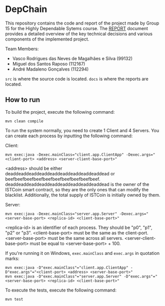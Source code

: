 # DepChain

This repository contains the code and report of the project made by Group 15 for the Highly Dependable Sytems course.
The [REPORT](docs/report-phase2.pdf) document provides a detailed overview of the key technical decisions and various components of the implemented project.

Team Members:
- Vasco Rodrigues das Neves de Magalhães e Silva (99132)
- Miguel dos Santos Raposo (112167)
- André Madaleno Gonçalves (112294)

``src`` is where the source code is located. ``docs`` is where the reports are located.


## How to run

To build the project, execute the following command:
```shell
mvn clean compile
```

To run the system normally, you need to create 1 Client and 4 Servers. You can create each process by inputting the following command:

Client:
```shell
mvn exec:java -Dexec.mainClass="client.app.ClientApp" -Dexec.args="<client-port> <address> <server-client-base-port>"
```
\<address\> should be either deaddeaddeaddeaddeaddeaddeaddeaddeaddead or beefbeefbeefbeefbeefbeefbeefbeefbeefbeef.
deaddeaddeaddeaddeaddeaddeaddeaddeaddead is the owner of the ISTCoin smart contract, so they are the only ones that can modify the blacklist. Additionally, the total supply of ISTCoin is initially owned by them.

Server:
```shell
mvn exec:java -Dexec.mainClass="server.app.Server" -Dexec.args="<server-base-port> <replica-id> <client-base-port>"
```

\<replica-id\> is an identifier of each process. They should be "p0", "p1", "p2" or "p3".
\<client-base-port\> must be the same as the client-port.
\<server-base-port\> must be the same across all servers.
\<server-client-base-port\> must be equal to \<server-base-port\> + 100.

If you're running it on Windows, ``exec.mainClass`` and ``exec.args`` in quotation marks:
```shell
mvn exec:java -D"exec.mainClass"="client.app.ClientApp" -D"exec.args"="<client-port> <address> <server-base-port>"
mvn exec:java -D"exec.mainClass"="server.app.Server" -D"exec.args"="<server-base-port> <replica-id> <client-base-port>"
```

To execute the tests, execute the following command:
```shell
mvn test
```
